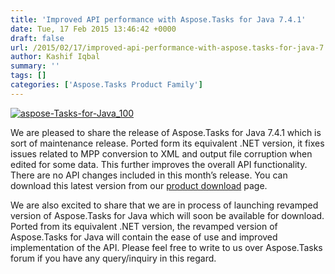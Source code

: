 ```yaml
---
title: 'Improved API performance with Aspose.Tasks for Java 7.4.1'
date: Tue, 17 Feb 2015 13:46:42 +0000
draft: false
url: /2015/02/17/improved-api-performance-with-aspose.tasks-for-java-7.4.1/
author: Kashif Iqbal
summary: ''
tags: []
categories: ['Aspose.Tasks Product Family']
---
```


[![][1]](http://www.aspose.com/java/project-management-component.aspx)

We are pleased to share the release of Aspose.Tasks for Java 7.4.1 which is sort of maintenance release. Ported form its equivalent .NET version, it fixes issues related to MPP conversion to XML and output file corruption when edited for some data. This further improves the overall API functionality. There are no API changes included in this month’s release. You can download this latest version from our [product download][2] page.

We are also excited to share that we are in process of launching revamped version of Aspose.Tasks for Java which will soon be available for download. Ported from its equivalent .NET version, the revamped version of Aspose.Tasks for Java will contain the ease of use and improved implementation of the API. Please feel free to write to us over Aspose.Tasks forum if you have any query/inquiry in this regard.




[1]: https://blog.aspose.com/wp-content/uploads/sites/2/2015/02/aspose-Tasks-for-Java_1001.png "aspose-Tasks-for-Java_100"
[2]: http://www.aspose.com/community/files/72/java-components/aspose.tasks-for-java/default.aspx




